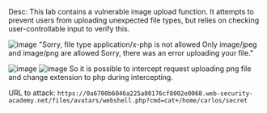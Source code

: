Desc: This lab contains a vulnerable image upload function. It attempts to prevent users from uploading unexpected file types, but relies on checking user-controllable input to verify this. 

![image](https://github.com/user-attachments/assets/c23c9271-7691-4178-916d-cda5563c0a1f)
"Sorry, file type application/x-php is not allowed Only image/jpeg and image/png are allowed Sorry, there was an error uploading your file."

![image](https://github.com/user-attachments/assets/8f34abfb-6439-43b9-8819-4d817ead7f7f)
![image](https://github.com/user-attachments/assets/8835f19e-d1ce-413a-8bfe-344808324904)
So it is possible to intercept request uploading png file and change extension to php during intercepting.


URL to attack: `https://0a6700b6046a225a80176cf8002e0068.web-security-academy.net/files/avatars/webshell.php?cmd=cat+/home/carlos/secret`


